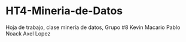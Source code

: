 # HT4-Mineria-de-Datos
Hoja de trabajo, clase minería de datos, Grupo #8
Kevin Macario
Pablo Noack 
Axel Lopez
